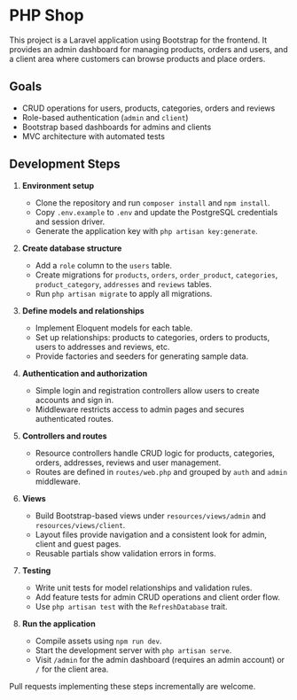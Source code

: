 # PHP Shop

This project is a Laravel application using Bootstrap for the frontend. It provides an admin dashboard for managing products, orders and users, and a client area where customers can browse products and place orders.

## Goals

- CRUD operations for users, products, categories, orders and reviews
- Role-based authentication (`admin` and `client`)
- Bootstrap based dashboards for admins and clients
- MVC architecture with automated tests

## Development Steps

1. **Environment setup**
   - Clone the repository and run `composer install` and `npm install`.
   - Copy `.env.example` to `.env` and update the PostgreSQL credentials and session driver.
   - Generate the application key with `php artisan key:generate`.

2. **Create database structure**
   - Add a `role` column to the `users` table.
   - Create migrations for `products`, `orders`, `order_product`, `categories`, `product_category`, `addresses` and `reviews` tables.
   - Run `php artisan migrate` to apply all migrations.

3. **Define models and relationships**
   - Implement Eloquent models for each table.
   - Set up relationships: products to categories, orders to products, users to addresses and reviews, etc.
   - Provide factories and seeders for generating sample data.

4. **Authentication and authorization**
   - Simple login and registration controllers allow users to create accounts and sign in.
   - Middleware restricts access to admin pages and secures authenticated routes.

5. **Controllers and routes**
   - Resource controllers handle CRUD logic for products, categories, orders, addresses, reviews and user management.
   - Routes are defined in `routes/web.php` and grouped by `auth` and `admin` middleware.

6. **Views**
   - Build Bootstrap-based views under `resources/views/admin` and `resources/views/client`.
   - Layout files provide navigation and a consistent look for admin, client and guest pages.
   - Reusable partials show validation errors in forms.

7. **Testing**
   - Write unit tests for model relationships and validation rules.
   - Add feature tests for admin CRUD operations and client order flow.
   - Use `php artisan test` with the `RefreshDatabase` trait.

8. **Run the application**
   - Compile assets using `npm run dev`.
   - Start the development server with `php artisan serve`.
   - Visit `/admin` for the admin dashboard (requires an admin account) or `/` for the client area.

Pull requests implementing these steps incrementally are welcome.
